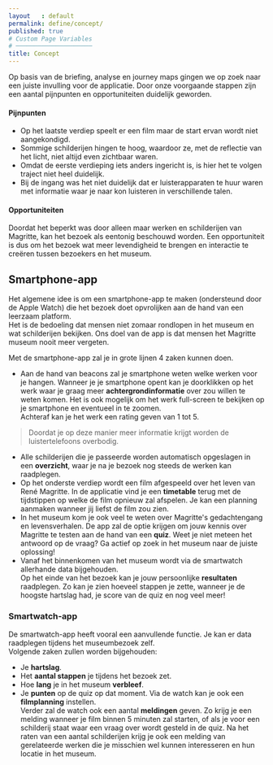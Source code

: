 ```yaml
---
layout   : default
permalink: define/concept/
published: true
# Custom Page Variables
# ─────────────────────
title: Concept
---
```

Op basis van de briefing, analyse en journey maps gingen we op zoek naar een juiste invulling voor de applicatie.
Door onze voorgaande stappen zijn een aantal pijnpunten en opportuniteiten duidelijk geworden.

#### Pijnpunten
- Op het laatste verdiep speelt er een film maar de start ervan wordt niet aangekondigd.
- Sommige schilderijen hingen te hoog, waardoor ze, met de reflectie van het licht, niet altijd even zichtbaar waren.
- Omdat de eerste verdieping iets anders ingericht is, is hier het te volgen traject niet heel duidelijk. 
- Bij de ingang was het niet duidelijk dat er luisterapparaten te huur waren met informatie waar je naar kon luisteren in verschillende talen.

#### Opportuniteiten
Doordat het beperkt was door alleen maar werken en schilderijen van Magritte, kan het bezoek als eentonig beschouwd worden. Een opportuniteit is dus om het bezoek wat meer levendigheid te brengen en interactie te creëren tussen bezoekers en het museum. 

## Smartphone-app
Het algemene idee is om een smartphone-app te maken (ondersteund door de Apple Watch) die het bezoek doet opvrolijken aan de hand van een leerzaam platform.  
Het is de bedoeling dat mensen niet zomaar rondlopen in het museum en wat schilderijen bekijken. Ons doel van de app is dat mensen het Magritte museum nooit meer vergeten. 

Met de smartphone-app zal je in grote lijnen 4 zaken kunnen doen.
- Aan de hand van beacons zal je smartphone weten welke werken voor je hangen. Wanneer je je smartphone opent kan je doorklikken op het werk waar je graag meer **achtergrondinformatie** over zou willen te weten komen. Het is ook mogelijk om het werk full-screen te bekijken op je smartphone en eventueel in te zoomen.  
Achteraf kan je het werk een rating geven van 1 tot 5. 
> Doordat je op deze manier meer informatie krijgt worden de luistertelefoons overbodig.
- Alle schilderijen die je passeerde worden automatisch opgeslagen in een **overzicht**, waar je na je bezoek nog steeds de werken kan raadplegen.
- Op het onderste verdiep wordt een film afgespeeld over het leven van René Magritte. In de applicatie vind je een **timetable** terug met de tijdstippen op welke de film opnieuw zal afspelen. Je kan een planning aanmaken wanneer jij liefst de film zou zien.
- In het museum kom je ook veel te weten over Magritte's gedachtengang en levensverhalen. De app zal de optie krijgen om jouw kennis over Magritte te testen aan de hand van een **quiz**. Weet je niet meteen het antwoord op de vraag? Ga actief op zoek in het museum naar de juiste oplossing!
- Vanaf het binnenkomen van het museum wordt via de smartwatch allerhande data bijgehouden.  
Op het einde van het bezoek kan je jouw persoonlijke **resultaten** raadplegen. Zo kan je zien hoeveel stappen je zette, wanneer je de hoogste hartslag had, je score van de quiz en nog veel meer!

### Smartwatch-app
De smartwatch-app heeft vooral een aanvullende functie. Je kan er data raadplegen tijdens het museumbezoek zelf.  
Volgende zaken zullen worden bijgehouden:
- Je **hartslag**.
- Het **aantal stappen** je tijdens het bezoek zet.
- Hoe **lang** je in het museum **verbleef**.
- Je **punten** op de quiz op dat moment. 
Via de watch kan je ook een **filmplanning** instellen.  
Verder zal de watch ook een aantal **meldingen** geven. Zo krijg je een melding wanneer je film binnen 5 minuten zal starten, of als je voor een schilderij staat waar een vraag over wordt gesteld in de quiz. Na het raten van een aantal schilderijen krijg je ook een melding van gerelateerde werken die je misschien wel kunnen interesseren en hun locatie in het museum.
